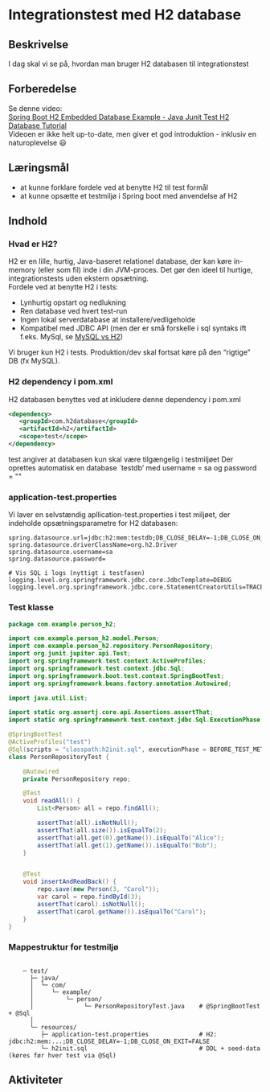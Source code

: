 # Integrationstest med H2 database

## Beskrivelse
I dag skal vi se på, hvordan man bruger H2 databasen til integrationstest

## Forberedelse
Se denne video:  
[Spring Boot H2 Embedded Database Example - Java Junit Test H2 Database Tutorial](https://www.youtube.com/watch?v=ixIxXRoCr5w)  
Videoen er ikke helt up-to-date, men giver et god introduktion - inklusiv en naturoplevelse :smiley:


## Læringsmål
- at kunne forklare fordele ved at benytte H2 til test formål
- at kunne opsætte et testmiljø i Spring boot med anvendelse af H2

## Indhold
### Hvad er H2?
H2 er en lille, hurtig, Java-baseret relationel database, der kan køre in-memory (eller som fil) inde i din JVM-proces. Det gør den ideel til hurtige, integrationstests uden ekstern opsætning.  
Fordele ved at benytte H2 i tests:
- Lynhurtig opstart og nedlukning
- Ren database ved hvert test-run
- Ingen lokal serverdatabase at installere/vedligeholde
- Kompatibel med JDBC API (men der er små forskelle i sql syntaks ift f.eks. MySql, se [MySQL vs H2](https://www.geeksforgeeks.org/blogs/mysql-vs-h2/))
  
Vi bruger kun H2 i tests. Produktion/dev skal fortsat køre på den “rigtige” DB (fx MySQL).

### H2 dependency i pom.xml
H2 databasen benyttes ved at inkludere denne dependency i pom.xml 

```xml
<dependency>
   <groupId>com.h2database</groupId>
   <artifactId>h2</artifactId>
   <scope>test</scope>
</dependency>
```

<scope>test</scope> angiver at databasen kun skal være tilgængelig i testmiljøet
Der oprettes automatisk en database ´testdb’ med username = sa og password = ""

### application-test.properties
Vi laver en selvstændig apllication-test.properties i test miljøet, der indeholde opsætningsparametre for H2 databasen:

```
spring.datasource.url=jdbc:h2:mem:testdb;DB_CLOSE_DELAY=-1;DB_CLOSE_ON_EXIT=FALSE
spring.datasource.driverClassName=org.h2.Driver
spring.datasource.username=sa
spring.datasource.password=

# Vis SQL i logs (nyttigt i testfasen)
logging.level.org.springframework.jdbc.core.JdbcTemplate=DEBUG
logging.level.org.springframework.jdbc.core.StatementCreatorUtils=TRACE
```
### Test klasse
```java
package com.example.person_h2;

import com.example.person_h2.model.Person;
import com.example.person_h2.repository.PersonRepository;
import org.junit.jupiter.api.Test;
import org.springframework.test.context.ActiveProfiles;
import org.springframework.test.context.jdbc.Sql;
import org.springframework.boot.test.context.SpringBootTest;
import org.springframework.beans.factory.annotation.Autowired;

import java.util.List;

import static org.assertj.core.api.Assertions.assertThat;
import static org.springframework.test.context.jdbc.Sql.ExecutionPhase.BEFORE_TEST_METHOD;

@SpringBootTest
@ActiveProfiles("test")
@Sql(scripts = "classpath:h2init.sql", executionPhase = BEFORE_TEST_METHOD)
class PersonRepositoryTest {

    @Autowired
    private PersonRepository repo;

    @Test
    void readAll() {
        List<Person> all = repo.findAll();

        assertThat(all).isNotNull();
        assertThat(all.size()).isEqualTo(2);
        assertThat(all.get(0).getName()).isEqualTo("Alice");
        assertThat(all.get(1).getName()).isEqualTo("Bob");
    }


    @Test
    void insertAndReadBack() {
        repo.save(new Person(3, "Carol"));
        var carol = repo.findById(3);
        assertThat(carol).isNotNull();
        assertThat(carol.getName()).isEqualTo("Carol");
    }
}
```

### Mappestruktur for testmiljø
```text

    ─ test/
      ├─ java/
      │  └─ com/
      │     └─ example/
      │         └─ person/
      │              └─ PersonRepositoryTest.java    # @SpringBootTest + @Sql
      │              
      └─ resources/
         ├─ application-test.properties              # H2: jdbc:h2:mem:...;DB_CLOSE_DELAY=-1;DB_CLOSE_ON_EXIT=FALSE
         └─ h2init.sql                               # DDL + seed-data (køres før hver test via @Sql)
```

## Aktiviteter
